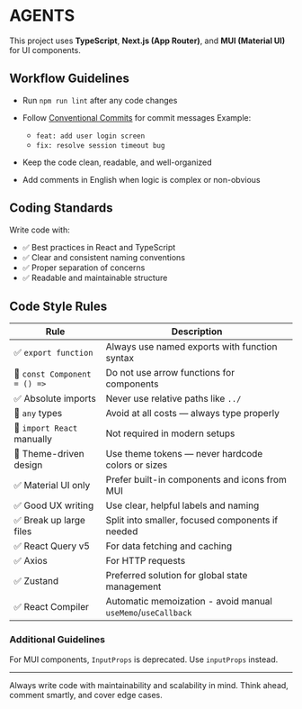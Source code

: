 # AGENTS

This project uses **TypeScript**, **Next.js (App Router)**, and **MUI (Material UI)** for UI components.

## Workflow Guidelines

- Run `npm run lint` after any code changes
- Follow [Conventional Commits](https://www.conventionalcommits.org/en/v1.0.0/) for commit messages
  Example:
  - `feat: add user login screen`
  - `fix: resolve session timeout bug`

- Keep the code clean, readable, and well-organized
- Add comments in English when logic is complex or non-obvious

## Coding Standards

Write code with:

- ✅ Best practices in React and TypeScript
- ✅ Clear and consistent naming conventions
- ✅ Proper separation of concerns
- ✅ Readable and maintainable structure

## Code Style Rules

| Rule                         | Description                                                  |
| ---------------------------- | ------------------------------------------------------------ |
| ✅ `export function`         | Always use named exports with function syntax                |
| 🚫 `const Component = () =>` | Do not use arrow functions for components                    |
| ✅ Absolute imports          | Never use relative paths like `../`                          |
| 🚫 `any` types               | Avoid at all costs — always type properly                    |
| 🚫 `import React` manually   | Not required in modern setups                                |
| 🎨 Theme-driven design       | Use theme tokens — never hardcode colors or sizes            |
| ✅ Material UI only          | Prefer built-in components and icons from MUI                |
| ✅ Good UX writing           | Use clear, helpful labels and naming                         |
| ✅ Break up large files      | Split into smaller, focused components if needed             |
| ✅ React Query v5            | For data fetching and caching                                |
| ✅ Axios                     | For HTTP requests                                            |
| ✅ Zustand                   | Preferred solution for global state management               |
| ✅ React Compiler            | Automatic memoization - avoid manual `useMemo`/`useCallback` |

### Additional Guidelines

For MUI components, `InputProps` is deprecated. Use `inputProps` instead.

---

Always write code with maintainability and scalability in mind. Think ahead, comment smartly, and cover edge cases.

